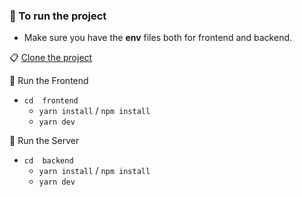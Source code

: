 ###   🫧 To run the project

- Make sure you have the **env** files both for frontend and backend.

📋 [Clone the project](https://github.com/bappasahabapi/Cypress-Tech-Hunter)

🔳 Run the Frontend
- `cd  frontend `   
  - `yarn install` / `npm install`
  - `yarn dev`

🔳 Run the Server
- `cd  backend `   
  - `yarn install` / `npm install`
  - `yarn dev`


